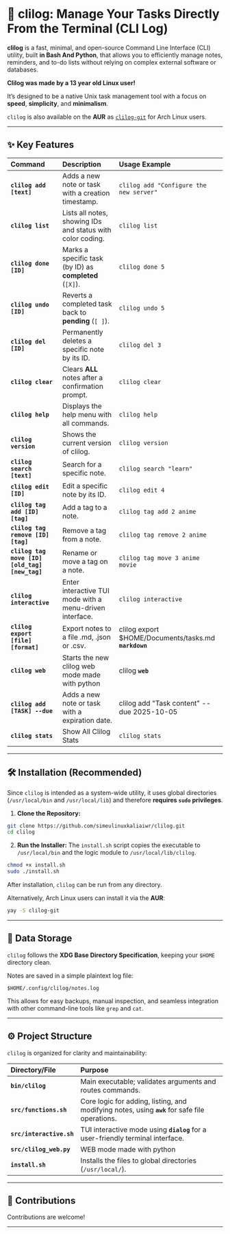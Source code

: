 # 🚀 clilog: Manage Your Tasks Directly From the Terminal (CLI Log)

**clilog** is a fast, minimal, and open-source Command Line Interface (CLI) utility, built **in Bash And Python**, that allows you to efficiently manage notes, reminders, and to-do lists without relying on complex external software or databases.

**Clilog was made by a 13 year old Linux user!**

It’s designed to be a native Unix task management tool with a focus on **speed**, **simplicity**, and **minimalism**.

`clilog` is also available on the **AUR** as [`clilog-git`](https://aur.archlinux.org/packages/clilog-git/) for Arch Linux users.

---

## ✨ Key Features

| Command | Description | Usage Example |
| :--- | :--- | :--- |
| **`clilog add [text]`** | Adds a new note or task with a creation timestamp. | `clilog add "Configure the new server"` |
| **`clilog list`** | Lists all notes, showing IDs and status with color coding. | `clilog list` |
| **`clilog done [ID]`** | Marks a specific task (by ID) as **completed** (`[X]`). | `clilog done 5` |
| **`clilog undo [ID]`** | Reverts a completed task back to **pending** (`[ ]`). | `clilog undo 5` |
| **`clilog del [ID]`** | Permanently deletes a specific note by its ID. | `clilog del 3` |
| **`clilog clear`** | Clears **ALL** notes after a confirmation prompt. | `clilog clear` |
| **`clilog help`** | Displays the help menu with all commands. | `clilog help` |
| **`clilog version`** | Shows the current version of clilog. | `clilog version` |
| **`clilog search [text]`** | Search for a specific note. | `clilog search "learn"` |
| **`clilog edit [ID]`** | Edit a specific note by its ID. | `clilog edit 4` |
| **`clilog tag add [ID] [tag]`** | Add a tag to a note. | `clilog tag add 2 anime` |
| **`clilog tag remove [ID] [tag]`** | Remove a tag from a note. | `clilog tag remove 2 anime` |
| **`clilog tag move [ID] [old_tag] [new_tag]`** | Rename or move a tag on a note. | `clilog tag move 3 anime movie` |
| **`clilog interactive`** | Enter interactive TUI mode with a menu-driven interface. | `clilog interactive` |
| **`clilog export [file] [format]`** | Export notes to a file .md, .json or .csv. | clilog export $HOME/Documents/tasks.md **`markdown`** |
| **`clilog web`** | Starts the new clilog web mode made with python | clilog **`web`** |
| **`clilog add [TASK] --due`** | Adds a new note or task with a expiration date. | clilog add "Task content" --due 2025-10-05 |
| **`clilog stats`** | Show All Clilog Stats | `clilog stats` |

---

## 🛠️ Installation (Recommended)

Since `clilog` is intended as a system-wide utility, it uses global directories (`/usr/local/bin` and `/usr/local/lib`) and therefore **requires `sudo` privileges**.

1. **Clone the Repository:**
```bash
git clone https://github.com/simeulinuxkaliaiwr/clilog.git
cd clilog
```

2. **Run the Installer:**
The `install.sh` script copies the executable to `/usr/local/bin` and the logic module to `/usr/local/lib/clilog`.
```bash
chmod +x install.sh
sudo ./install.sh
```

After installation, `clilog` can be run from any directory.

Alternatively, Arch Linux users can install it via the **AUR**:
```bash
yay -S clilog-git
```

---

## 💾 Data Storage

`clilog` follows the **XDG Base Directory Specification**, keeping your `$HOME` directory clean.

Notes are saved in a simple plaintext log file:

```
$HOME/.config/clilog/notes.log
```

This allows for easy backups, manual inspection, and seamless integration with other command-line tools like `grep` and `cat`.

---

## ⚙️ Project Structure

`clilog` is organized for clarity and maintainability:

| Directory/File | Purpose |
| :--- | :--- |
| **`bin/clilog`** | Main executable; validates arguments and routes commands. |
| **`src/functions.sh`** | Core logic for adding, listing, and modifying notes, using **`awk`** for safe file operations. |
| **`src/interactive.sh`** | TUI interactive mode using **`dialog`** for a user-friendly terminal interface. |
| **`src/clilog_web.py`** | WEB mode made with python |
| **`install.sh`** | Installs the files to global directories (`/usr/local/`). |

---

## 🤝 Contributions

Contributions are welcome! 

---
